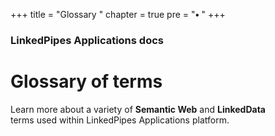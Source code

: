 +++
title = "Glossary "
chapter = true
pre = "<b>• </b>"
+++

### LinkedPipes Applications docs

# Glossary of terms

Learn more about a variety of **Semantic Web** and **LinkedData** <br />
terms used within LinkedPipes Applications platform.
